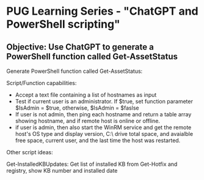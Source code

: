 # PUG Learning Series - "ChatGPT and PowerShell scripting"

## Objective: Use ChatGPT to generate a PowerShell function called Get-AssetStatus 

Generate PowerShell function called Get-AssetStatus: 

Script/Function capabilities:

- Accept a text file containing a list of hostnames as input
- Test if current user is an administrator. If $true, set function parameter $IsAdmin = $true, otherwise, $IsAdmin = $faslse
- If user is not admin, then ping each hostname and return a table array showing hostname, and if remote host is online or offline. 
- if user is admin, then also start the WinRM service and get the remote host's OS type and display version, C:\ drive total space, and avaialble free space, current user, and the last time the host was restarted. 


Other script ideas: 

Get-InstalledKBUpdates: Get list of installed KB from Get-Hotfix and registry, show KB number and installed date